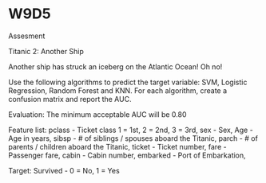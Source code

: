 # W9D5
Assesment

Titanic 2: Another Ship

Another ship has struck an iceberg on the Atlantic Ocean! Oh no! 

Use the following algorithms to predict the target variable: SVM, Logistic Regression, Random Forest and KNN. For each algorithm, create a confusion matrix and report the AUC.


Evaluation: The minimum acceptable AUC will be 0.80

Feature list:
pclass -	Ticket class	1 = 1st, 2 = 2nd, 3 = 3rd,
sex -	Sex,
Age - 	Age in years,
sibsp -	# of siblings / spouses aboard the Titanic,
parch -	# of parents / children aboard the Titanic,	
ticket -	Ticket number,
fare -	Passenger fare,
cabin -	Cabin number,
embarked -	Port of Embarkation,

Target:
Survived -	0 = No, 1 = Yes
